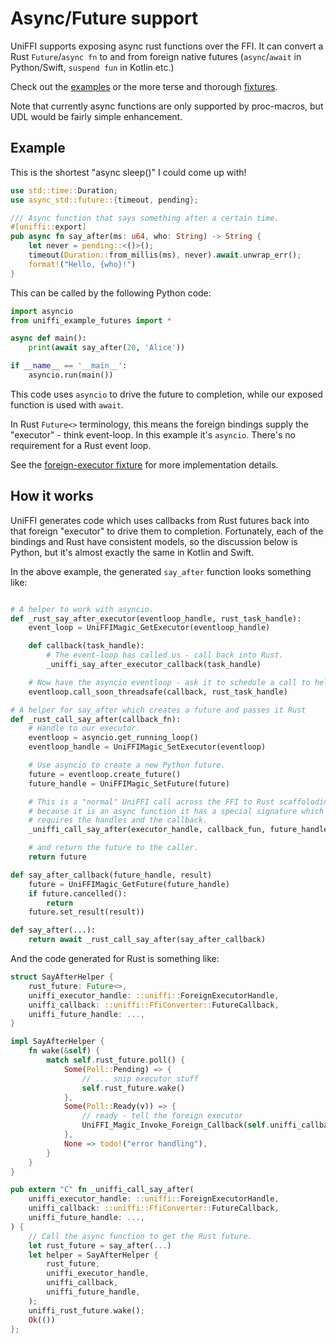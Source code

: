 # Async/Future support

UniFFI supports exposing async rust functions over the FFI. It can convert a Rust `Future`/`async fn` to and from foreign native futures (`async`/`await` in Python/Swift, `suspend fun` in Kotlin etc.)

Check out the [examples](https://github.com/mozilla/uniffi-rs/tree/main/examples/futures) or the more terse and thorough [fixtures](https://github.com/mozilla/uniffi-rs/tree/main/fixtures/futures).

Note that currently async functions are only supported by proc-macros, but UDL would be fairly simple enhancement.

## Example

This is the shortest "async sleep()" I could come up with!
```Rust
use std::time::Duration;
use async_std::future::{timeout, pending};

/// Async function that says something after a certain time.
#[uniffi::export]
pub async fn say_after(ms: u64, who: String) -> String {
    let never = pending::<()>();
    timeout(Duration::from_millis(ms), never).await.unwrap_err();
    format!("Hello, {who}!")
}
```

This can be called by the following Python code:
```python
import asyncio
from uniffi_example_futures import *

async def main():
    print(await say_after(20, 'Alice'))

if __name__ == '__main__':
    asyncio.run(main())
```

This code uses `asyncio` to drive the future to completion, while our exposed function is used with `await`.

In Rust `Future<>` terminology, this means the foreign bindings supply the "executor" - think event-loop. In this example it's `asyncio`. There's no requirement for a Rust event loop.

See the [foreign-executor fixture](https://github.com/mozilla/uniffi-rs/tree/main/fixtures/foreign-executor) for more implementation details.

## How it works

UniFFI generates code which uses callbacks from Rust futures back into that foreign "executor" to drive them to completion.
Fortunately, each of the bindings and Rust have consistent models, so the discussion below is Python, but it's almost exactly the same in Kotlin and Swift.

In the above example, the generated `say_after` function looks something like:

```python

# A helper to work with asyncio.
def _rust_say_after_executor(eventloop_handle, rust_task_handle):
    event_loop = UniFFIMagic_GetExecutor(eventloop_handle)

    def callback(task_handle):
        # The event-loop has called us - call back into Rust.
        _uniffi_say_after_executor_callback(task_handle)

    # Now have the asyncio eventloop - ask it to schedule a call to help drive the Rust future.
    eventloop.call_soon_threadsafe(callback, rust_task_handle)

# A helper for say_after which creates a future and passes it Rust
def _rust_call_say_after(callback_fn):
    # Handle to our executor.
    eventloop = asyncio.get_running_loop()
    eventloop_handle = UniFFIMagic_SetExecutor(eventloop)

    # Use asyncio to create a new Python future.
    future = eventloop.create_future()
    future_handle = UniFFIMagic_SetFuture(future)

    # This is a "normal" UniFFI call across the FFI to Rust scaffoloding, but
    # because it is an async function it has a special signature which
    # requires the handles and the callback.
    _uniffi_call_say_after(executor_handle, callback_fun, future_handle)

    # and return the future to the caller.
    return future

def say_after_callback(future_handle, result)
    future = UniFFIMagic_GetFuture(future_handle)
    if future.cancelled():
        return
    future.set_result(result))

def say_after(...):
    return await _rust_call_say_after(say_after_callback)

```

And the code generated for Rust is something like:

```rust
struct SayAfterHelper {
    rust_future: Future<>,
    uniffi_executor_handle: ::uniffi::ForeignExecutorHandle,
    uniffi_callback: ::uniffi::FfiConverter::FutureCallback,
    uniffi_future_handle: ...,
}

impl SayAfterHelper {
    fn wake(&self) {
        match self.rust_future.poll() {
            Some(Poll::Pending) => {
                // ... snip executor stuff
                self.rust_future.wake()
            },
            Some(Poll::Ready(v)) => {
                // ready - tell the foreign executor
                UniFFI_Magic_Invoke_Foreign_Callback(self.uniffi_callback, self.uniffi_future_handle)
            },
            None => todo!("error handling"),
        }
    }
}

pub extern "C" fn _uniffi_call_say_after(
    uniffi_executor_handle: ::uniffi::ForeignExecutorHandle,
    uniffi_callback: ::uniffi::FfiConverter::FutureCallback,
    uniffi_future_handle: ...,
) {
    // Call the async function to get the Rust future.
    let rust_future = say_after(...)
    let helper = SayAfterHelper {
        rust_future,
        uniffi_executor_handle,
        uniffi_callback,
        uniffi_future_handle,
    );
    uniffi_rust_future.wake();
    Ok(())
};

```